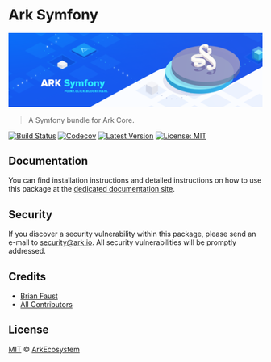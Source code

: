 # Ark Symfony

<p align="center">
    <img src="https://github.com/ArkEcosystem/symfony/blob/master/banner.png" />
</p>

> A Symfony bundle for Ark Core.

[![Build Status](https://badgen.now.sh/travis/ArkEcosystem/symfony)](https://travis-ci.org/ArkEcosystem/symfony)
[![Codecov](https://badgen.now.sh/codecov/c/github/arkecosystem/symfony)](https://codecov.io/gh/arkecosystem/symfony)
[![Latest Version](https://badgen.now.sh/github/release/ArkEcosystem/symfony)](https://github.com/ArkEcosystem/symfony/releases)
[![License: MIT](https://badgen.now.sh/badge/license/MIT/green)](https://opensource.org/licenses/MIT)

## Documentation

You can find installation instructions and detailed instructions on how to use this package at the [dedicated documentation site](https://docs.ark.io/api/sdk/frameworks/symfony.html).

## Security

If you discover a security vulnerability within this package, please send an e-mail to security@ark.io. All security vulnerabilities will be promptly addressed.

## Credits

- [Brian Faust](https://github.com/faustbrian)
- [All Contributors](../../../../contributors)

## License

[MIT](LICENSE) © [ArkEcosystem](https://ark.io)
